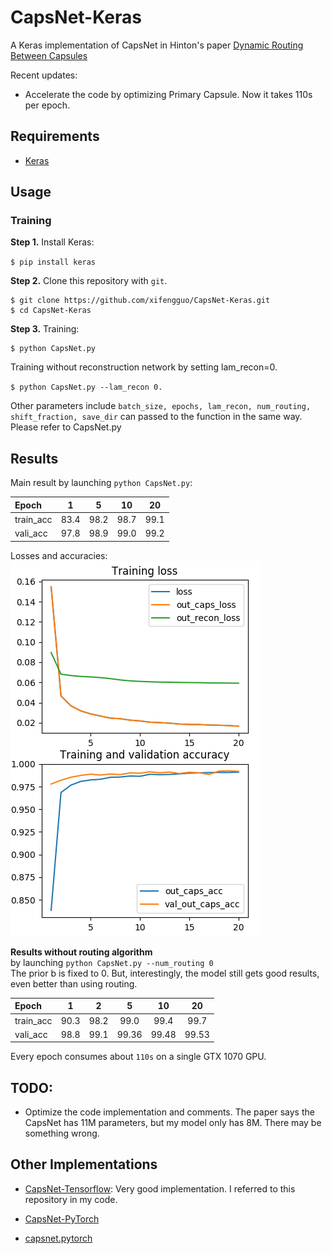 # CapsNet-Keras

A Keras implementation of CapsNet in Hinton's paper [Dynamic Routing Between Capsules](https://arxiv.org/abs/1710.09829)

Recent updates:

- Accelerate the code by optimizing Primary Capsule. Now it takes 110s per epoch.

## Requirements
- [Keras](https://github.com/fchollet/keras) 

## Usage

### Training
**Step 1.**
Install Keras:

`$ pip install keras`

**Step 2.** 
Clone this repository with ``git``.

```
$ git clone https://github.com/xifengguo/CapsNet-Keras.git
$ cd CapsNet-Keras
```

**Step 3.** 
Training:
```
$ python CapsNet.py
```
Training without reconstruction network by setting lam_recon=0.   

`$ python CapsNet.py --lam_recon 0.`

Other parameters include `batch_size, epochs, lam_recon, num_routing, shift_fraction, save_dir` can 
passed to the function in the same way. Please refer to CapsNet.py

## Results

Main result by launching `python CapsNet.py`:

   Epoch     |   1   |   5  |  10  |  20    
   :---------|:------:|:---:|:----:|:----:
   train_acc |  83.4 | 98.2 | 98.7 | 99.1 
   vali_acc  |  97.8 | 98.9 | 99.0 | 99.2 
  
Losses and accuracies:   
![](result/log.png)


**Results without routing algorithm**   
by launching `python CapsNet.py --num_routing 0`   
The prior b is fixed to 0. But, interestingly, the model still gets good results, even better than using routing.  

   Epoch     |   1   |   2  |  5  |  10  |  20   
   :---------|:------:|:---:|:----:|:----:|:------:
   train_acc |  90.3 | 98.2 | 99.0 | 99.4 |  99.7 
   vali_acc  |  98.8 | 99.1 | 99.36| 99.48|  99.53
   

Every epoch consumes about `110s` on a single GTX 1070 GPU.   


## TODO: 
- Optimize the code implementation and comments. 
The paper says the CapsNet has 11M parameters, but my model only has 8M. 
There may be something wrong.

## Other Implementations

- [CapsNet-Tensorflow](https://github.com/naturomics/CapsNet-Tensorflow.git): 
Very good implementation. I referred to this repository in my code.

- [CapsNet-PyTorch](https://github.com/nishnik/CapsNet-PyTorch.git)

- [capsnet.pytorch](https://github.com/andreaazzini/capsnet.pytorch.git)